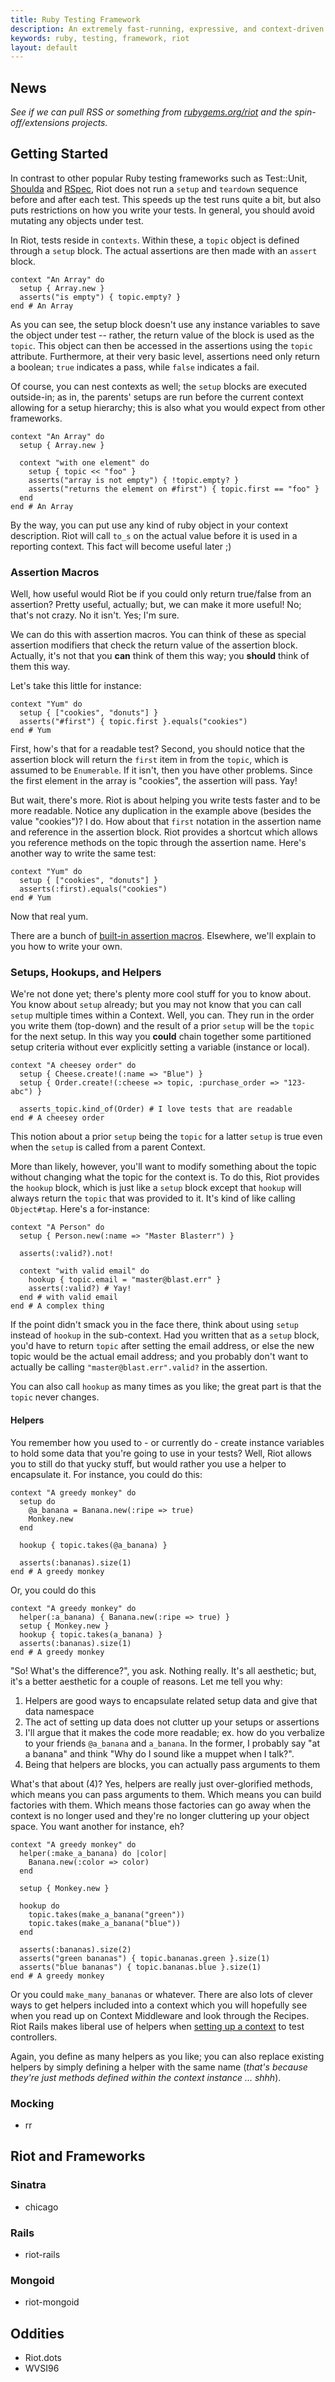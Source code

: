 ```yaml
---
title: Ruby Testing Framework
description: An extremely fast-running, expressive, and context-driven unit testing framework. Protest the slow test.
keywords: ruby, testing, framework, riot
layout: default
---
```


## News

*See if we can pull RSS or something from [rubygems.org/riot](http://rubygems.org/gem/riot) and the spin-off/extensions projects.*

## Getting Started

In contrast to other popular Ruby testing frameworks such as Test::Unit, [Shoulda](http://github.com/thoughtbot/shoulda) and [RSpec](http://rspec.info/), Riot does not run a `setup` and `teardown` sequence before and after each test. This speeds up the test runs quite a bit, but also puts restrictions on how you write your tests. In general, you should avoid mutating any objects under test.

In Riot, tests reside in `contexts`. Within these, a `topic` object is defined through a `setup` block. The actual assertions are then made with an `assert` block.

    context "An Array" do
      setup { Array.new }
      asserts("is empty") { topic.empty? }
    end # An Array

As you can see, the setup block doesn't use any instance variables to save the object under test -- rather, the return value of the block is used as the `topic`. This object can then be accessed in the assertions using the `topic` attribute. Furthermore, at their very basic level, assertions need only return a boolean; `true` indicates a pass, while `false` indicates a fail.

Of course, you can nest contexts as well; the `setup` blocks are executed outside-in; as in, the parents' setups are run before the current context allowing for a setup hierarchy; this is also what you would expect from other frameworks.

    context "An Array" do
      setup { Array.new }

      context "with one element" do
        setup { topic << "foo" }
        asserts("array is not empty") { !topic.empty? }
        asserts("returns the element on #first") { topic.first == "foo" }
      end
    end # An Array

By the way, you can put use any kind of ruby object in your context description. Riot will call `to_s` on the actual value before it is used in a reporting context. This fact will become useful later ;)

### Assertion Macros

Well, how useful would Riot be if you could only return true/false from an assertion? Pretty useful, actually; but, we can make it more useful! No; that's not crazy. No it isn't. Yes; I'm sure.

We can do this with assertion macros. You can think of these as special assertion modifiers that check the return value of the assertion block. Actually, it's not that you **can** think of them this way; you **should** think of them this way.

Let's take this little for instance:

    context "Yum" do
      setup { ["cookies", "donuts"] }
      asserts("#first") { topic.first }.equals("cookies")
    end # Yum

First, how's that for a readable test? Second, you should notice that the assertion block will return the `first` item in from the `topic`, which is assumed to be `Enumerable`. If it isn't, then you have other problems. Since the first element in the array is "cookies", the assertion will pass. Yay!

But wait, there's more. Riot is about helping you write tests faster and to be more readable. Notice any duplication in the example above (besides the value "cookies")? I do. How about that `first` notation in the assertion name and reference in the assertion block. Riot provides a shortcut which allows you reference methods on the topic through the assertion name. Here's another way to write the same test:

    context "Yum" do
      setup { ["cookies", "donuts"] }
      asserts(:first).equals("cookies")
    end # Yum

Now that real yum.

There are a bunch of [built-in assertion macros](). Elsewhere, we'll explain to you how to write your own.

### Setups, Hookups, and Helpers

We're not done yet; there's plenty more cool stuff for you to know about. You know about `setup` already; but you may not know that you can call `setup` multiple times within a Context. Well, you can. They run in the order you write them (top-down) and the result of a prior `setup` will be the `topic` for the next setup. In this way you **could** chain together some partitioned setup criteria without ever explicitly setting a variable (instance or local).

    context "A cheesey order" do
      setup { Cheese.create!(:name => "Blue") }
      setup { Order.create!(:cheese => topic, :purchase_order => "123-abc") }
      
      asserts_topic.kind_of(Order) # I love tests that are readable
    end # A cheesey order

This notion about a prior `setup` being the `topic` for a latter `setup` is true even when the `setup` is called from a parent Context.

More than likely, however, you'll want to modify something about the topic without changing what the topic for the context is. To do this, Riot provides the `hookup` block, which is just like a `setup` block except that `hookup` will always return the `topic` that was provided to it. It's kind of like calling `Object#tap`. Here's a for-instance:

    context "A Person" do
      setup { Person.new(:name => "Master Blasterr") }

      asserts(:valid?).not!

      context "with valid email" do
        hookup { topic.email = "master@blast.err" }
        asserts(:valid?) # Yay!
      end # with valid email
    end # A complex thing

If the point didn't smack you in the face there, think about using `setup` instead of `hookup` in the sub-context. Had you written that as a `setup` block, you'd have to return `topic` after setting the email address, or else the new topic would be the actual email address; and you probably don't want to actually be calling `"master@blast.err".valid?` in the assertion.

You can also call `hookup` as many times as you like; the great part is that the `topic` never changes.

#### Helpers

You remember how you used to - or currently do - create instance variables to hold some data that you're going to use in your tests? Well, Riot allows you to still do that yucky stuff, but would rather you use a helper to encapsulate it. For instance, you could do this:

    context "A greedy monkey" do
      setup do
        @a_banana = Banana.new(:ripe => true)
        Monkey.new
      end

      hookup { topic.takes(@a_banana) }

      asserts(:bananas).size(1)
    end # A greedy monkey

Or, you could do this

    context "A greedy monkey" do
      helper(:a_banana) { Banana.new(:ripe => true) }
      setup { Monkey.new }
      hookup { topic.takes(a_banana) }
      asserts(:bananas).size(1)
    end # A greedy monkey

"So! What's the difference?", you ask. Nothing really. It's all aesthetic; but, it's a better aesthetic for a couple of reasons. Let me tell you why:

1. Helpers are good ways to encapsulate related setup data and give that data namespace
2. The act of setting up data does not clutter up your setups or assertions
3. I'll argue that it makes the code more readable; ex. how do you verbalize to your friends `@a_banana` and `a_banana`. In the former, I probably say "at a banana" and think "Why do I sound like a muppet when I talk?".
3. Being that helpers are blocks, you can actually pass arguments to them

What's that about (4)? Yes, helpers are really just over-glorified methods, which means you can pass arguments to them. Which means you can build factories with them. Which means those factories can go away when the context is no longer used and they're no longer cluttering up your object space. You want another for instance, eh?

    context "A greedy monkey" do
      helper(:make_a_banana) do |color|
        Banana.new(:color => color)
      end

      setup { Monkey.new }

      hookup do
        topic.takes(make_a_banana("green"))
        topic.takes(make_a_banana("blue"))
      end

      asserts(:bananas).size(2)
      asserts("green bananas") { topic.bananas.green }.size(1)
      asserts("blue bananas") { topic.bananas.blue }.size(1)
    end # A greedy monkey

Or you could `make_many_bananas` or whatever. There are also lots of clever ways to get helpers included into a context which you will hopefully see when you read up on Context Middleware and look through the Recipes. Riot Rails makes liberal use of helpers when [setting up a context](http://github.com/thumblemonks/riot-rails/master/lib/riot/action_controller/context_middleware.rb) to test controllers.

Again, you define as many helpers as you like; you can also replace existing helpers by simply defining a helper with the same name (*that's because they're just methods defined within the context instance ... shhh*).

### Mocking

* rr

## Riot and Frameworks

### Sinatra

* chicago

### Rails

* riot-rails

### Mongoid

* riot-mongoid

## Oddities

* Riot.dots
* WVSI96
